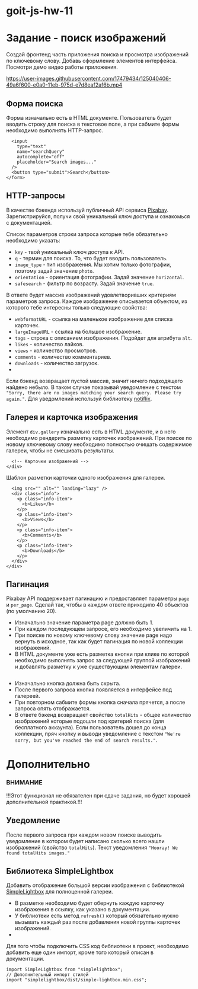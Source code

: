 # goit-js-hw-11
# Задание - поиск изображений
Создай фронтенд часть приложения поиска и просмотра изображений по ключевому слову. Добавь оформление элементов интерфейса. Посмотри демо видео работы приложения.

https://user-images.githubusercontent.com/17479434/125040406-49a6f600-e0a0-11eb-975d-e7d8eaf2af6b.mp4
## Форма поиска
Форма изначально есть в HTML документе. Пользователь будет вводить строку для поиска в текстовое поле, а при сабмите формы необходимо выполнять HTTP-запрос.

```<form class="search-form" id="search-form">
  <input
    type="text"
    name="searchQuery"
    autocomplete="off"
    placeholder="Search images..."
  />
  <button type="submit">Search</button>
</form>
```
## HTTP-запросы
В качестве бэкенда используй публичный API сервиса [Pixabay](https://pixabay.com/api/docs/). Зарегистрируйся, получи свой уникальный ключ доступа и ознакомься с документацией.

Список параметров строки запроса которые тебе обязательно необходимо указать:

- ```key``` - твой уникальный ключ доступа к API.
- ```q``` - термин для поиска. То, что будет вводить пользователь.
- ```image_type``` - тип изображения. Мы хотим только фотографии, поэтому задай значение ```photo```.
- ```orientation``` - ориентация фотографии. Задай значение ```horizontal```.
- ```safesearch``` - фильтр по возрасту. Задай значение ```true```.

В ответе будет массив изображений удовлетворивших критериям параметров запроса. Каждое изображение описывается объектом, из которого тебе интересны только следующие свойства:

- ```webformatURL``` - ссылка на маленькое изображение для списка карточек.
- ```largeImageURL``` - ссылка на большое изображение.
- ```tags``` - строка с описанием изображения. Подойдет для атрибута ```alt```.
- ```likes``` - количество лайков.
- ```views``` - количество просмотров.
- ```comments``` - количество комментариев.
- ```downloads``` - количество загрузок.
- 
Если бэкенд возвращает пустой массив, значит ничего подходящего найдено небыло. В таком случае показывай уведомление с текстом ```"Sorry, there are no images matching your search query. Please try again."```. Для уведомлений используй библиотеку [notiflix](https://github.com/notiflix/Notiflix#readme).
## Галерея и карточка изображения
Элемент ```div.gallery``` изначально есть в HTML документе, и в него необходимо рендерить разметку карточек изображений. При поиске по новому ключевому слову необходимо полностью очищать содержимое галереи, чтобы не смешивать результаты.

```<div class="gallery">
  <!-- Карточки изображений -->
</div>
```

Шаблон разметки карточки одного изображения для галереи.

```<div class="photo-card">
  <img src="" alt="" loading="lazy" />
  <div class="info">
    <p class="info-item">
      <b>Likes</b>
    </p>
    <p class="info-item">
      <b>Views</b>
    </p>
    <p class="info-item">
      <b>Comments</b>
    </p>
    <p class="info-item">
      <b>Downloads</b>
    </p>
  </div>
</div>
```
## Пагинация
Pixabay API поддерживает пагинацию и предоставляет параметры ```page``` и ```per_page```. Сделай так, чтобы в каждом ответе приходило 40 объектов (по умолчанию 20).

- Изначально значение параметра page должно быть 1.
- При каждом последующем запросе, его необходимо увеличить на 1.
- При поиске по новому ключевому слову значение page надо вернуть в исходное, так как будет пагинация по новой коллекции изображений.
- В HTML документе уже есть разметка кнопки при клике по которой необходимо выполнять запрос за следующей группой изображений и добавлять разметку к уже существующим элементам галереи.

```<button type="button" class="load-more">Load more</button>
```

- Изначально кнопка должна быть скрыта.
- После первого запроса кнопка появляется в интерфейсе под галереей.
- При повторном сабмите формы кнопка сначала прячется, а после запроса опять отображается.
- В ответе бэкенд возвращает свойство ```totalHits``` - общее количество изображений которые подошли под критерий поиска (для бесплатного аккаунта). Если пользователь дошел до конца коллекции, пряч кнопку и выводи уведомление с текстом ```"We're sorry, but you've reached the end of search results."```.

# Дополнительно
### ВНИМАНИЕ

!!!Этот функционал не обязателен при сдаче задания, но будет хорошей дополнительной практикой.!!!

## Уведомление
После первого запроса при каждом новом поиске выводить уведомление в котором будет написано сколько всего нашли изображений (свойство ```totalHits```). Текст уведомления ```"Hooray! We found totalHits images."```
## Библиотека SimpleLightbox
Добавить отображение большой версии изображения с библиотекой [SimpleLightbox](https://simplelightbox.com/) для полноценной галереи.

- В разметке необходимо будет обернуть каждую карточку изображения в ссылку, как указано в документации.
- У библиотеки есть метод ```refresh()``` который обязательно нужно вызывать каждый раз после добавления новой группы карточек изображений.
- 
Для того чтобы подключить CSS код библиотеки в проект, необходимо добавить еще один импорт, кроме того который описан в документации.

```// Описан в документации
import SimpleLightbox from "simplelightbox";
// Дополнительный импорт стилей
import "simplelightbox/dist/simple-lightbox.min.css";
```
